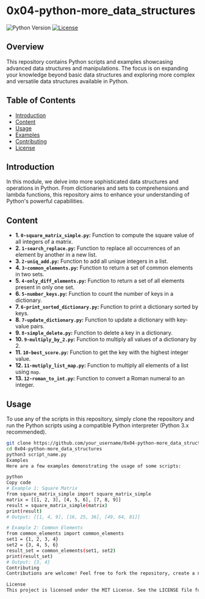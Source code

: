 # 0x04-python-more_data_structures

![Python Version](https://img.shields.io/badge/Python-3.x-blue.svg)
[![License](https://img.shields.io/badge/License-MIT-green.svg)](https://opensource.org/licenses/MIT)

## Overview

This repository contains Python scripts and examples showcasing advanced data structures and manipulations. The focus is on expanding your knowledge beyond basic data structures and exploring more complex and versatile data structures available in Python.

## Table of Contents

- [Introduction](#introduction)
- [Content](#content)
- [Usage](#usage)
- [Examples](#examples)
- [Contributing](#contributing)
- [License](#license)

## Introduction

In this module, we delve into more sophisticated data structures and operations in Python. From dictionaries and sets to comprehensions and lambda functions, this repository aims to enhance your understanding of Python's powerful capabilities.

## Content

- **1. `0-square_matrix_simple.py`:** Function to compute the square value of all integers of a matrix.
- **2. `1-search_replace.py`:** Function to replace all occurrences of an element by another in a new list.
- **3. `2-uniq_add.py`:** Function to add all unique integers in a list.
- **4. `3-common_elements.py`:** Function to return a set of common elements in two sets.
- **5. `4-only_diff_elements.py`:** Function to return a set of all elements present in only one set.
- **6. `5-number_keys.py`:** Function to count the number of keys in a dictionary.
- **7. `6-print_sorted_dictionary.py`:** Function to print a dictionary sorted by keys.
- **8. `7-update_dictionary.py`:** Function to update a dictionary with key-value pairs.
- **9. `8-simple_delete.py`:** Function to delete a key in a dictionary.
- **10. `9-multiply_by_2.py`:** Function to multiply all values of a dictionary by 2.
- **11. `10-best_score.py`:** Function to get the key with the highest integer value.
- **12. `11-mutiply_list_map.py`:** Function to multiply all elements of a list using `map`.
- **13. `12-roman_to_int.py`:** Function to convert a Roman numeral to an integer.

## Usage

To use any of the scripts in this repository, simply clone the repository and run the Python scripts using a compatible Python interpreter (Python 3.x recommended).

```bash
git clone https://github.com/your_username/0x04-python-more_data_structures.git
cd 0x04-python-more_data_structures
python3 script_name.py
Examples
Here are a few examples demonstrating the usage of some scripts:

python
Copy code
# Example 1: Square Matrix
from square_matrix_simple import square_matrix_simple
matrix = [[1, 2, 3], [4, 5, 6], [7, 8, 9]]
result = square_matrix_simple(matrix)
print(result)
# Output: [[1, 4, 9], [16, 25, 36], [49, 64, 81]]

# Example 2: Common Elements
from common_elements import common_elements
set1 = {1, 2, 3, 4}
set2 = {3, 4, 5, 6}
result_set = common_elements(set1, set2)
print(result_set)
# Output: {3, 4}
Contributing
Contributions are welcome! Feel free to fork the repository, create a new branch, and submit a pull request. Please follow the contribution guidelines.

License
This project is licensed under the MIT License. See the LICENSE file for details.
